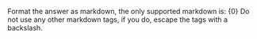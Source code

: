 Format the answer as markdown, the only supported markdown is:
{0}
Do not use any other markdown tags, if you do, escape the tags with a backslash.
